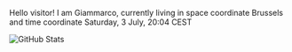 Hello visitor! I am Giammarco, currently living in space coordinate Brussels and time coordinate Saturday, 3 July, 20:04 CEST

![GitHub Stats](https://github-readme-stats.vercel.app/api?username=grcasanova)
